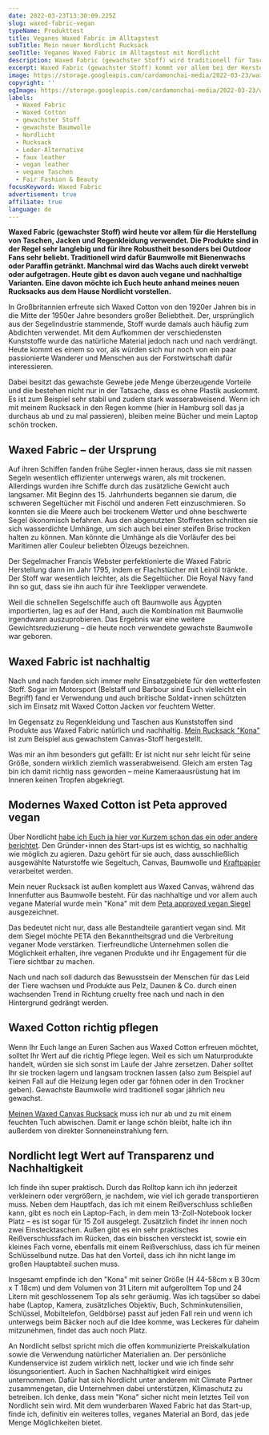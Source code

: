 ```yaml
---
date: 2022-03-23T13:30:09.225Z
slug: waxed-fabric-vegan
typeName: Produkttest
title: Veganes Waxed Fabric im Alltagstest
subTitle: Mein neuer Nordlicht Rucksack
seoTitle: Veganes Waxed Fabric im Alltagstest mit Nordlicht
description: Waxed Fabric (gewachster Stoff) wird traditionell für Taschen, Jacken und Regenkleidung verwendet. Ich habe jetzt eine vegane Variante getestet.
excerpt: Waxed Fabric (gewachster Stoff) kommt vor allem bei der Herstellung von Taschen, Jacken und Regenkleidung zum Einsatz. Die Produkte sind in der Regel sehr langlebig und für ihre Robustheit besonders bei Outdoor Fans sehr beliebt. Heute möchte ich Euch eine vegane Variante davon vorstellen.
image: https://storage.googleapis.com/cardamonchai-media/2022-03-23/waxed-fabric-anne-reis-1-jpg-imagine-080808_444345_1024_768/640.webp
copyright: ''
ogImage: https://storage.googleapis.com/cardamonchai-media/2022-03-23/waxed-fabric-anne-reis-fb-png-imagine-080808_504d46_1200_628/640.webp
labels:
  - Waxed Fabric
  - Waxed Cotton
  - gewachster Stoff
  - gewachste Baumwolle
  - Nordlicht
  - Rucksack
  - Leder-Alternative
  - faux leather
  - vegan leather
  - vegane Taschen
  - Fair Fashion & Beauty
focusKeyword: Waxed Fabric
advertisement: true
affiliate: true
language: de
---
```


**Waxed Fabric (gewachster Stoff) wird heute vor allem für die Herstellung von Taschen, Jacken und Regenkleidung verwendet. Die Produkte sind in der Regel sehr langlebig und für ihre Robustheit besonders bei Outdoor Fans sehr beliebt. Traditionell wird dafür Baumwolle mit Bienenwachs oder Paraffin getränkt. Manchmal wird das Wachs auch direkt verwebt oder aufgetragen. Heute gibt es davon auch vegane und nachhaltige Varianten. Eine davon möchte ich Euch heute anhand meines neuen Rucksacks aus dem Hause Nordlicht vorstellen.**

In Großbritannien erfreute sich Waxed Cotton von den 1920er Jahren bis in die Mitte der 1950er Jahre besonders großer Beliebtheit. Der, ursprünglich aus der Segelindustrie stammende, Stoff wurde damals auch häufig zum Abdichten verwendet. Mit dem Aufkommen der verschiedensten Kunststoffe wurde das natürliche Material jedoch nach und nach verdrängt. Heute kommt es einem so vor, als würden sich nur noch von ein paar passionierte Wanderer und Menschen aus der Forstwirtschaft dafür interessieren.

Dabei besitzt das gewachste Gewebe jede Menge überzeugende Vorteile und die bestehen nicht nur in der Tatsache, dass es ohne Plastik auskommt. Es ist zum Beispiel sehr stabil und zudem stark wasserabweisend. Wenn ich mit meinem Rucksack in den Regen komme (hier in Hamburg soll das ja durchaus ab und zu mal passieren), bleiben meine Bücher und mein Laptop schön trocken.

## Waxed Fabric – der Ursprung

Auf ihren Schiffen fanden frühe Segler⋆innen heraus, dass sie mit nassen Segeln wesentlich effizienter unterwegs waren, als mit trockenen. Allerdings wurden ihre Schiffe durch das zusätzliche Gewicht auch langsamer. Mit Beginn des 15. Jahrhunderts begannen sie darum, die schweren Segeltücher mit Fischöl und anderen Fett einzuschmieren. So konnten sie die Meere auch bei trockenem Wetter und ohne beschwerte Segel ökonomisch befahren. Aus den abgenutzten Stoffresten schnitten sie sich wasserdichte Umhänge, um sich auch bei einer steifen Brise trocken halten zu können. Man könnte die Umhänge als die Vorläufer des bei Maritimen aller Couleur beliebten Ölzeugs bezeichnen.

Der Segelmacher Francis Webster perfektionierte die Waxed Fabric Herstellung dann im Jahr 1795, indem er Flachstücher mit Leinöl tränkte. Der Stoff war wesentlich leichter, als die Segeltücher. Die Royal Navy fand ihn so gut, dass sie ihn auch für ihre Teeklipper verwendete.

Weil die schnellen Segelschiffe auch oft Baumwolle aus Ägypten importierten, lag es auf der Hand, auch die Kombination mit Baumwolle irgendwann auszuprobieren. Das Ergebnis war eine weitere Gewichtsreduzierung – die heute noch verwendete gewachste Baumwolle war geboren.

<Gallery name="waxed-fabric-1" />

## Waxed Fabric ist nachhaltig

Nach und nach fanden sich immer mehr Einsatzgebiete für den wetterfesten Stoff. Sogar im Motorsport (Belstaff und Barbour sind Euch vielleicht ein Begriff) fand er Verwendung und auch britische Soldat⋆innen schützten sich im Einsatz mit Waxed Cotton Jacken vor feuchtem Wetter.

Im Gegensatz zu Regenkleidung und Taschen aus Kunststoffen sind Produkte aus Waxed Fabric natürlich und nachhaltig. [Mein Rucksack "Kona"](https://tidd.ly/3Nb6xES) ist zum Beispiel aus gewachstem Canvas-Stoff hergestellt.

Was mir an ihm besonders gut gefällt: Er ist nicht nur sehr leicht für seine Größe, sondern wirklich ziemlich wasserabweisend. Gleich am ersten Tag bin ich damit richtig nass geworden – meine Kameraausrüstung hat im Inneren keinen Tropfen abgekriegt.

## Modernes Waxed Cotton ist Peta approved vegan

Über Nordlicht [habe ich Euch ja hier vor Kurzem schon das ein oder andere berichtet](/2022/02/nordlicht/). Den Gründer⋆innen des Start-ups ist es wichtig, so nachhaltig wie möglich zu agieren. Dazu gehört für sie auch, dass ausschließlich ausgewählte Naturstoffe wie Segeltuch, Canvas, Baumwolle und [Kraftpapier](/2022/02/nordlicht/) verarbeitet werden.

Mein neuer Rucksack ist außen komplett aus Waxed Canvas, während das Innenfutter aus Baumwolle besteht. Für das nachhaltige und vor allem auch vegane Material wurde mein "Kona" mit dem [Peta approved vegan Siegel](https://tidd.ly/3D930m2) ausgezeichnet.

Das bedeutet nicht nur, dass alle Bestandteile garantiert vegan sind. Mit dem Siegel möchte PETA den Bekanntheitsgrad und die Verbreitung veganer Mode verstärken. Tierfreundliche Unternehmen sollen die Möglichkeit erhalten, ihre veganen Produkte und ihr Engagement für die Tiere sichtbar zu machen.

Nach und nach soll dadurch das Bewusstsein der Menschen für das Leid der Tiere wachsen und Produkte aus Pelz, Daunen & Co. durch einen wachsenden Trend in Richtung cruelty free nach und nach in den Hintergrund gedrängt werden.

## Waxed Cotton richtig pflegen

Wenn Ihr Euch lange an Euren Sachen aus Waxed Cotton erfreuen möchtet, solltet Ihr Wert auf die richtig Pflege legen. Weil es sich um Naturprodukte handelt, würden sie sich sonst im Laufe der Jahre zersetzen. Daher solltet Ihr sie trocken lagern und langsam trocknen lassen (also zum Beispiel auf keinen Fall auf die Heizung legen oder gar föhnen oder in den Trockner geben). Gewachste Baumwolle wird traditionell sogar jährlich neu gewachst.

[Meinen Waxed Canvas Rucksack](https://tidd.ly/3Nb6xES) muss ich nur ab und zu mit einem feuchten Tuch abwischen. Damit er lange schön bleibt, halte ich ihn außerdem von direkter Sonneneinstrahlung fern.

## Nordlicht legt Wert auf Transparenz und Nachhaltigkeit

Ich finde ihn super praktisch. Durch das Rolltop kann ich ihn jederzeit verkleinern oder vergrößern, je nachdem, wie viel ich gerade transportieren muss. Neben dem Hauptfach, das ich mit einem Reißverschluss schließen kann, gibt es noch ein Laptop-Fach, in dem mein 13-Zoll-Notebook locker Platz – es ist sogar für 15 Zoll ausgelegt. Zusätzlich findet ihr innen noch zwei Einstecktaschen. Außen gibt es ein sehr praktisches Reißverschlussfach im Rücken, das ein bisschen versteckt ist, sowie ein kleines Fach vorne, ebenfalls mit einem Reißverschluss, dass ich für meinen Schlüsselbund nutze. Das hat den Vorteil, dass ich ihn nicht lange im großen Hauptabteil suchen muss.

Insgesamt empfinde ich den "Kona" mit seiner Größe (H 44-58cm x B 30cm x T 18cm) und dem Volumen von 31 Litern mit aufgerolltem Top und 24 Litern mit geschlossenem Top als sehr geräumig. Was ich tagsüber so dabei habe (Laptop, Kamera, zusätzliches Objektiv, Buch, Schminkutensilien, Schlüssel, Mobiltelefon, Geldbörse) passt auf jeden Fall rein und wenn ich unterwegs beim Bäcker noch auf die Idee komme, was Leckeres für daheim mitzunehmen, findet das auch noch Platz.

An Nordlicht selbst spricht mich die offen kommunizierte Preiskalkulation sowie die Verwendung natürlicher Materialien an. Der persönliche Kundenservice ist zudem wirklich nett, locker und wie ich finde sehr lösungsorientiert. Auch in Sachen Nachhaltigkeit wird einiges unternommen. Dafür hat sich Nordlicht unter anderem mit Climate Partner zusammengetan, die Unternehmen dabei unterstützen, Klimaschutz zu betreiben. Ich denke, dass mein "Kona" sicher nicht mein letztes Teil von Nordlicht sein wird. Mit dem wunderbaren Waxed Fabric hat das Start-up, finde ich, definitiv ein weiteres tolles, veganes Material an Bord, das jede Menge Möglichkeiten bietet.

<Gallery name="waxed-fabric-2" />
